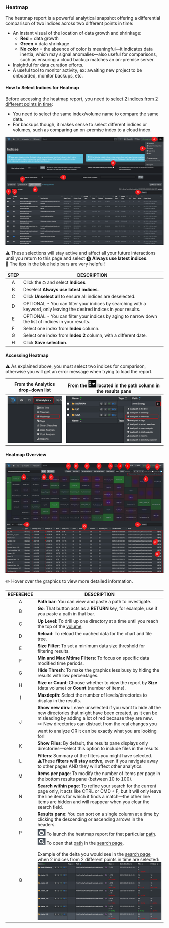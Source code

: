 <p id="heatmap"></p>

### Heatmap 

The heatmap report is a powerful analytical snapshot offering a differential comparison of two indices across two different points in time:

- An instant visual of the location of data growth and shrinkage:
  - **Red** = data growth
  - **Green** = data shrinkage
  - **No color** = the absence of color is meaningful—it indicates data inertia, which may signal anomalies—also useful for comparisons, such as ensuring a cloud backup matches an on-premise server.
- Insightful for data curation efforts.
- A useful tool to monitor activity, ex: awaiting new project to be onboarded, monitor backups, etc.


#### How to Select Indices for Heatmap

Before accessing the heatmap report, you need to [select 2 indices from 2 different points in time](#index_selection):

- You need to select the same index/volume name to compare the same data.
- For backups though, it makes sense to select different indices or volumes, such as comparing an on-premise index to a cloud index.

![Image: Indices Selection for Heatmap Report](images/analytics_heatmap_indices_selection.png)

⚠️ These selections will stay active and affect all your future interactions until you return to this page and select 🅑 **Always use latest indices**.
<br>🔆 The tips in the blue help bars are very helpful!

| STEP | DESCRIPTION |
| :---: | --- |
| A | Click the ⛭ and select **Indices** |
| B | Deselect **Always use latest indices**. |
| C | Click **Unselect all** to ensure all indices are deselected. |
| D | OPTIONAL - You can filter your indices by searching with a keyword, only leaving the desired indices in your results. |
| E | OPTIONAL - You can filter your indices by aging to narrow down the list of indices in your results. |
| F | Select one index from  **Index**  column. |
| G | Select one index from  **Index 2**  column, with a different date. |
| H | Click  **Save selection**. |




#### Accessing Heatmap

⚠️ As explained above, you must select two indices for comparison, otherwise you will get an error message when trying to load the report.

| From the **Analytics** drop-down list | From the <img src="images/icon_more.png" width="25"> located in the path column in the results pane |
| --- | --- |
| <img src="images/analytics_select_heatmap.png" width="300"> | <img src="images/image_analytics_access_via_results_pane_heatmap.png" width="600"> |



#### Heatmap Overview

![Image: Heatmap Report Overview](images/analytics_heatmap_2025.png)

✏️ Hover over the graphics to view more detailed information.

| REFERENCE | DESCRIPTION |
| :---: | --- |
| A | **Path bar**: You can view and paste a path to investigate. |
| B | **Go**: That button acts as a  **RETURN**  key, for example, use if you paste a path in that bar. |
| C | **Up Level**: To drill up one directory at a time until you reach the top of the [volume](#volume). |
| D | **Reload**: To reload the cached data for the chart and file tree. |
| E |  **Size Filter**: To set a minimum data size threshold for filtering results. |
| F | **Min and Max Mtime Filters**: To focus on specific data modified time periods. |
| G | **Hide Thresh**: To make the graphics less busy by hiding the results with low percentages. |
| H | **Size or Count**: Choose whether to view the report by **Size** (data volume) or **Count** (number of items). |
| I | **Maxdepth**: Select the number of levels/directories to display in the results. |
| J | **Show new dirs**: Leave unselected if you want to hide all the new directories that might have been created, as it can be misleading by adding a lot of red because they are new.<br>✏️ New directories can distract from the real changes you want to analyze OR it can be exactly what you are looking for! |
| K | **Show Files**: By default, the results pane displays only directories—select this option to include files in the results. |
| L | **Filters**: Summary of the filters you might have selected.<br>⚠️These **filters will stay active**, even if you navigate away to other pages AND they will affect other analytics. |
| M | **Items per page**: To modify the number of items per page in the bottom results pane (between 10 to 100). |
| N |  **Search within page**: To refine your search for the current page only, it acts like CTRL or CMD + F, but it will only leave the line items for which it finds a match—the other line items are hidden and will reappear when you clear the search field. |
| O | **Results pane**: You can sort on a single column at a time by clicking the descending or ascending arrows in the headers. |
| P | <img src="images/icon_heatmap_load.png" width="25"> To launch the heatmap report for that particular [path](#path). |
| Q | <img src="images/icon_heatmpa_magnifying_glass.png" width="25"> To open that [path](#path) in the [search page](#search_page).<br><br>Example of the delta you would see in the [search page](#search_page) when 2 indices from 2 different points in time are selected:<br><img src="images/analytics_heatmap_search_page_delta.png" width=""> |

